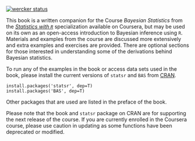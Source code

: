 [![wercker status](https://app.wercker.com/status/e5fbd87dd2da27deb4415512c831ff1f/m/master "wercker status")](https://app.wercker.com/project/byKey/e5fbd87dd2da27deb4415512c831ff1f)

This book is a written companion for the Course *Bayesian Statistics* from the  [*Statistics with `R`*](https://www.coursera.org/specializations/statistics)  specialization available on Coursera, but may be used on its own as an open-access introduction to Bayesian inference using `R`.  Materials and examples from the course are discussed more extensively and extra examples and exercises are provided.  There are optional sections for those interested in understanding some of the derivations behind Bayesian statistics. 

To run any of the examples in the book or access data sets used in the book, please install the current versions of `statsr` and `BAS` from
[CRAN](https://cran.r-project.org).

```
install.packages('statsr', dep=T)
install.packages('BAS', dep=T)
```

Other packages that are used are listed in the preface of the book.

Please note that the book and `statsr` package on CRAN are for supporting the next release of the course.  If you are currently enrolled in the Coursera course, please use caution in updating as some functions have been deprecated or modified.